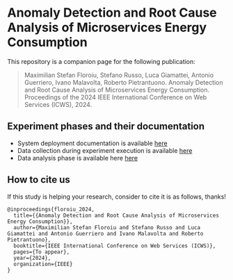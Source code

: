 # Anomaly Detection and Root Cause Analysis of Microservices Energy Consumption
This repository is a companion page for the following publication:
> Maximilian Stefan Floroiu, Stefano Russo, Luca Giamattei, Antonio Guerriero, Ivano Malavolta, Roberto Pietrantuono. Anomaly Detection and Root Cause Analysis of Microservices Energy Consumption. Proceedings of the 2024 IEEE International Conference on Web Services (ICWS), 2024.

## Experiment phases and their documentation

-  System deployment documentation is available [here](https://github.com/uDEVOPS2020/Anomaly-Detection-and-Root-Cause-Analysis-of-Microservices-Energy-Consumption/blob/main/vuDevOps/microservices-demo/README.md)
-  Data collection during experiment execution is available [here](https://github.com/uDEVOPS2020/Anomaly-Detection-and-Root-Cause-Analysis-of-Microservices-Energy-Consumption/blob/main/vuDevOps/data_collection/README.md)
-  Data analysis phase is available here [here](https://github.com/uDEVOPS2020/Anomaly-Detection-and-Root-Cause-Analysis-of-Microservices-Energy-Consumption/blob/main/Data%20Analysis/README.md)

## How to cite us
If this study is helping your research, consider to cite it is as follows, thanks!
```
@inproceedings{floroiu_2024,
  title={{Anomaly Detection and Root Cause Analysis of Microservices Energy Consumption}},
  author={Maximilian Stefan Floroiu and Stefano Russo and Luca Giamattei and Antonio Guerriero and Ivano Malavolta and Roberto Pietrantuono},
  booktitle={IEEE International Conference on Web Services (ICWS)},
  pages={To appear},
  year={2024},
  organization={IEEE}
}
```
